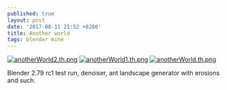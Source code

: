 ```yaml
---
published: true
layout: post
date: '2017-08-11 21:52 +0200'
title: Another world
tags: blender mine
---
```

[![anotherWorld2.th.png](https://cdn.scrot.moe/images/2017/08/11/anotherWorld2.th.png)](https://scrot.moe/image/6xTkC) [![anotherWorld1.th.png](https://cdn.scrot.moe/images/2017/08/11/anotherWorld1.th.png)](https://scrot.moe/image/6xNs6) [![anotherWorld.th.png](https://cdn.scrot.moe/images/2017/08/11/anotherWorld.th.png)](https://scrot.moe/image/6xR0j)

Blender 2.79 rc1 test run, denoiser, ant landscape generator with erosions and such.
